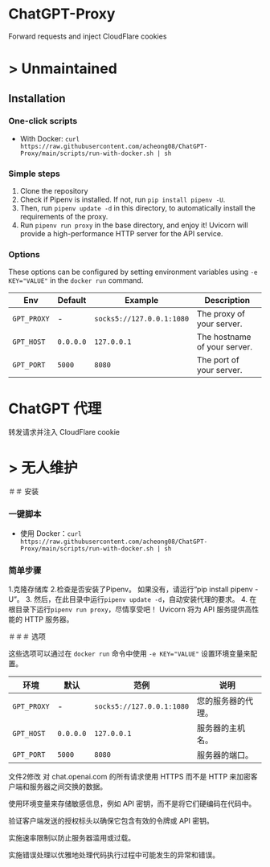 # ChatGPT-Proxy
Forward requests and inject CloudFlare cookies

# > Unmaintained 

## Installation

### One-click scripts 

- With Docker: `curl https://raw.githubusercontent.com/acheong08/ChatGPT-Proxy/main/scripts/run-with-docker.sh | sh`


### Simple steps

1. Clone the repository
2. Check if Pipenv is installed. If not, run `pip install pipenv -U`.
3. Then, run `pipenv update -d` in this directory, to automatically install the requirements of the proxy.
4. Run `pipenv run proxy` in the base directory, and enjoy it! Uvicorn will provide a high-performance HTTP server for the API service.


### Options

These options can be configured by setting environment variables using `-e KEY="VALUE"` in the `docker run` command.

| Env | Default | Example | Description |
| - | - | - | - |
| `GPT_PROXY` | - | `socks5://127.0.0.1:1080` | The proxy of your server. |
| `GPT_HOST` | `0.0.0.0` | `127.0.0.1` | The hostname of your server. |
| `GPT_PORT` | `5000` | `8080` | The port of your server. |


# ChatGPT 代理
转发请求并注入 CloudFlare cookie

# > 无人维护

＃＃ 安装

### 一键脚本

- 使用 Docker：`curl https://raw.githubusercontent.com/acheong08/ChatGPT-Proxy/main/scripts/run-with-docker.sh | sh`


### 简单步骤

1.克隆存储库
2.检查是否安装了Pipenv。 如果没有，请运行“pip install pipenv -U”。
3. 然后，在此目录中运行`pipenv update -d`，自动安装代理的要求。
4. 在根目录下运行`pipenv run proxy`，尽情享受吧！ Uvicorn 将为 API 服务提供高性能的 HTTP 服务器。


＃＃＃ 选项

这些选项可以通过在 `docker run` 命令中使用 `-e KEY="VALUE"` 设置环境变量来配置。

| 环境 | 默认 | 范例 | 说明 |
| - | - | - | - |
| `GPT_PROXY` | - | `socks5://127.0.0.1:1080` | 您的服务器的代理。 |
| `GPT_HOST` | `0.0.0.0` | `127.0.0.1` | 服务器的主机名。 |
| `GPT_PORT` | `5000` | `8080` | 服务器的端口。 |

文件2修改
对 chat.openai.com 的所有请求使用 HTTPS 而不是 HTTP 来加密客户端和服务器之间交换的数据。

使用环境变量来存储敏感信息，例如 API 密钥，而不是将它们硬编码在代码中。

验证客户端发送的授权标头以确保它包含有效的令牌或 API 密钥。

实施速率限制以防止服务器滥用或过载。

实施错误处理以优雅地处理代码执行过程中可能发生的异常和错误。
